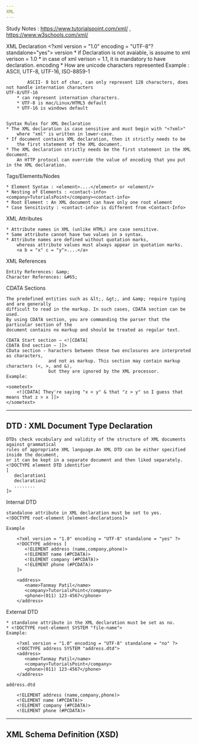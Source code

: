 ```yaml
---
XML
---
```

Study Notes : https://www.tutorialspoint.com/xml/ , https://www.w3schools.com/xml/

XML Declaration
	<?xml version = "1.0" encoding = "UTF-8"? standalone="yes">
	version
		* if Declaration is not avaiable, is assume to xml verison = 1.0 
		* in case of xml verison = 1.1, it is mandatory to have declaration.
	encoding
		* How are unicode characters represented
			Example : ASCII, UTF-8, UTF-16, ISO-8859-1
			
			ASCII- 8 bit of char, can only represent 128 characters, does not handle internation characters
	UTF-8/UTF-16
		* can represent internation characters.
		* UTF-8 is mac/Linux/HTML5 default
		* UTF-16 is windows default
	
	
	Syntax Rules for XML Declaration
	* The XML declaration is case sensitive and must begin with "<?xml>" 
		where "xml" is written in lower-case.
	* If document contains XML declaration, then it strictly needs to be 
		the first statement of the XML document.
	* The XML declaration strictly needs be the first statement in the XML document.
		An HTTP protocol can override the value of encoding that you put in the XML declaration.
		
Tags/Elements/Nodes

	* Element Syntax : <element>....</element> or <element/>
	* Nesting of Elements : <contact-info><company>TutorialsPoint</company><contact-info>
	* Root Element : An XML document can have only one root element
	* Case Sensitivity : <contact-info> is different from <Contact-Info>

XML Attributes

	* Attribute names in XML (unlike HTML) are case sensitive.
	* Same attribute cannot have two values in a syntax.
	* Attribute names are defined without quotation marks, 
		whereas attribute values must always appear in quotation marks.
		<a b = "x" c = "y">....</a>
		
XML References
	
	Entity References: &amp; 
	Character References: &#65;
	

CDATA Sections

	The predefined entities such as &lt;, &gt;, and &amp; require typing and are generally 
	difficult to read in the markup. In such cases, CDATA section can be used. 
	By using CDATA section, you are commanding the parser that the particular section of the 
	document contains no markup and should be treated as regular text.
	
	CDATA Start section − <![CDATA[
	CDATA End section − ]]>
	CData section - haracters between these two enclosures are interpreted as characters, 
					and not as markup. This section may contain markup characters (<, >, and &), 
					but they are ignored by the XML processor.
	Example:
	
	<sometext>
		<![CDATA[ They're saying "x < y" & that "z > y" so I guess that means that z > x ]]>
	</sometext>

	
	
-----------------------------------
DTD : XML Document Type Declaration
-----------------------------------

	DTDs check vocabulary and validity of the structure of XML documents against grammatical 
	rules of appropriate XML language.An XML DTD can be either specified inside the document, 
	or it can be kept in a separate document and then liked separately.
	<!DOCTYPE element DTD identifier
	[
	   declaration1
	   declaration2
	   ........
	]>


Internal DTD
	
	standalone attribute in XML declaration must be set to yes.
	<!DOCTYPE root-element [element-declarations]>
	
	Example
	
		<?xml version = "1.0" encoding = "UTF-8" standalone = "yes" ?>
		<!DOCTYPE address [
		   <!ELEMENT address (name,company,phone)>
		   <!ELEMENT name (#PCDATA)>
		   <!ELEMENT company (#PCDATA)>
		   <!ELEMENT phone (#PCDATA)>
		]>

		<address>
		   <name>Tanmay Patil</name>
		   <company>TutorialsPoint</company>
		   <phone>(011) 123-4567</phone>
		</address>
	
External DTD
	
	* standalone attribute in the XML declaration must be set as no.
	* <!DOCTYPE root-element SYSTEM "file-name">
	Example:
	
		<?xml version = "1.0" encoding = "UTF-8" standalone = "no" ?>
		<!DOCTYPE address SYSTEM "address.dtd">
		<address>
		   <name>Tanmay Patil</name>
		   <company>TutorialsPoint</company>
		   <phone>(011) 123-4567</phone>
		</address>
		
	address.dtd
		
		<!ELEMENT address (name,company,phone)>
		<!ELEMENT name (#PCDATA)>
		<!ELEMENT company (#PCDATA)>
		<!ELEMENT phone (#PCDATA)>
			
		
---------------------------
XML Schema Definition (XSD)
---------------------------

	
